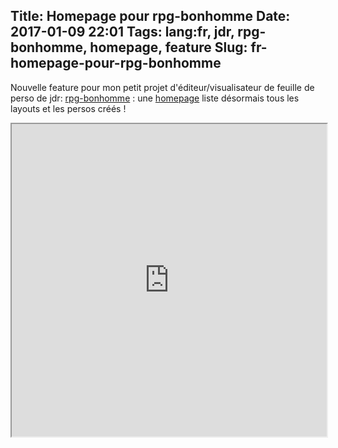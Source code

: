 Title: Homepage pour rpg-bonhomme
Date: 2017-01-09 22:01
Tags: lang:fr, jdr, rpg-bonhomme, homepage, feature
Slug: fr-homepage-pour-rpg-bonhomme
---
Nouvelle feature pour mon petit projet d'éditeur/visualisateur de feuille de perso de jdr: [rpg-bonhomme](https://github.com/Lucas-C/rpg-bonhomme) : une [homepage](https://chezsoi.org/lucas/jdr/rpg-bonhomme) liste désormais tous les layouts et les persos créés !

<iframe width="100%" height="500" src="https://chezsoi.org/lucas/jdr/rpg-bonhomme/"></iframe>